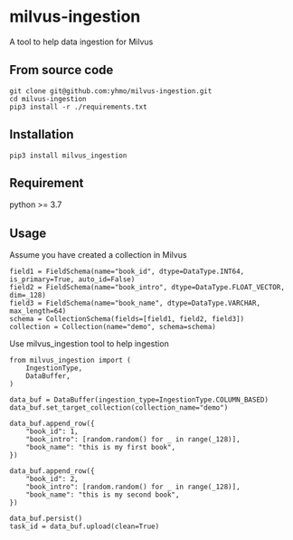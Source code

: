 # milvus-ingestion
A tool to help data ingestion for Milvus

## From source code
```commandline
git clone git@github.com:yhmo/milvus-ingestion.git
cd milvus-ingestion
pip3 install -r ./requirements.txt
```

## Installation
```commandline
pip3 install milvus_ingestion
```

## Requirement
python >= 3.7

## Usage
Assume you have created a collection in Milvus
```commandline
field1 = FieldSchema(name="book_id", dtype=DataType.INT64, is_primary=True, auto_id=False)
field2 = FieldSchema(name="book_intro", dtype=DataType.FLOAT_VECTOR, dim=_128)
field3 = FieldSchema(name="book_name", dtype=DataType.VARCHAR, max_length=64)
schema = CollectionSchema(fields=[field1, field2, field3])
collection = Collection(name="demo", schema=schema)
```

Use milvus_ingestion tool to help ingestion
```commandline
from milvus_ingestion import (
    IngestionType,
    DataBuffer,
)

data_buf = DataBuffer(ingestion_type=IngestionType.COLUMN_BASED)
data_buf.set_target_collection(collection_name="demo")

data_buf.append_row({
    "book_id": 1,
    "book_intro": [random.random() for _ in range(_128)],
    "book_name": "this is my first book",
})

data_buf.append_row({
    "book_id": 2,
    "book_intro": [random.random() for _ in range(_128)],
    "book_name": "this is my second book",
})

data_buf.persist()
task_id = data_buf.upload(clean=True)
```
